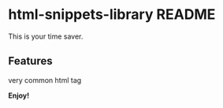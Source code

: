 # html-snippets-library README

This is your time saver.

## Features

very common html tag

**Enjoy!**
